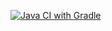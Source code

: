 [![Java CI with Gradle](https://github.com/Testogeo/PatternTask1/actions/workflows/gradle.yml/badge.svg)](https://github.com/Testogeo/PatternTask1/actions/workflows/gradle.yml)
